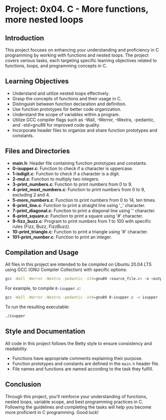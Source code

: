 # Project: 0x04. C - More functions, more nested loops

## Introduction

This project focuses on enhancing your understanding and proficiency in C programming by working with functions and nested loops. The project covers various tasks, each targeting specific learning objectives related to functions, loops, and programming concepts in C.

## Learning Objectives

- Understand and utilize nested loops effectively.
- Grasp the concepts of functions and their usage in C.
- Distinguish between function declaration and definition.
- Use function prototypes for better code organization.
- Understand the scope of variables within a program.
- Utilize GCC compiler flags such as -Wall, -Werror, -Wextra, -pedantic, and -std=gnu89 for improved code quality.
- Incorporate header files to organize and share function prototypes and constants.

## Files and Directories

- **main.h**: Header file containing function prototypes and constants.
- **0-isupper.c**: Function to check if a character is uppercase.
- **1-isdigit.c**: Function to check if a character is a digit.
- **2-mul.c**: Function to multiply two integers.
- **3-print_numbers.c**: Function to print numbers from 0 to 9.
- **4-print_most_numbers.c**: Function to print numbers from 0 to 9, excluding 2 and 4.
- **5-more_numbers.c**: Function to print numbers from 0 to 14, ten times.
- **6-print_line.c**: Function to print a straight line using '_' character.
- **7-print_diagonal.c**: Function to print a diagonal line using '\' character.
- **8-print_square.c**: Function to print a square using '#' character.
- **9-fizz_buzz.c**: Program to print numbers from 1 to 100 with specific rules (Fizz, Buzz, FizzBuzz).
- **10-print_triangle.c**: Function to print a triangle using '#' character.
- **101-print_number.c**: Function to print an integer.

## Compilation and Usage

All files in this project are intended to be compiled on Ubuntu 20.04 LTS using GCC (GNU Compiler Collection) with specific options:
```bash
gcc -Wall -Werror -Wextra -pedantic -std=gnu89 <source_file.c> -o <output_file>
```

For example, to compile `0-isupper.c`:
```bash
gcc -Wall -Werror -Wextra -pedantic -std=gnu89 0-isupper.c -o isupper
```

To run the resulting executable:
```bash
./isupper
```

## Style and Documentation

All code in this project follows the Betty style to ensure consistency and readability.

- Functions have appropriate comments explaining their purpose.
- Function prototypes and constants are defined in the `main.h` header file.
- File names and functions are named according to the task they fulfill.

## Conclusion

Through this project, you'll reinforce your understanding of functions, nested loops, variable scope, and best programming practices in C. Following the guidelines and completing the tasks will help you become more proficient in C programming. Good luck!
